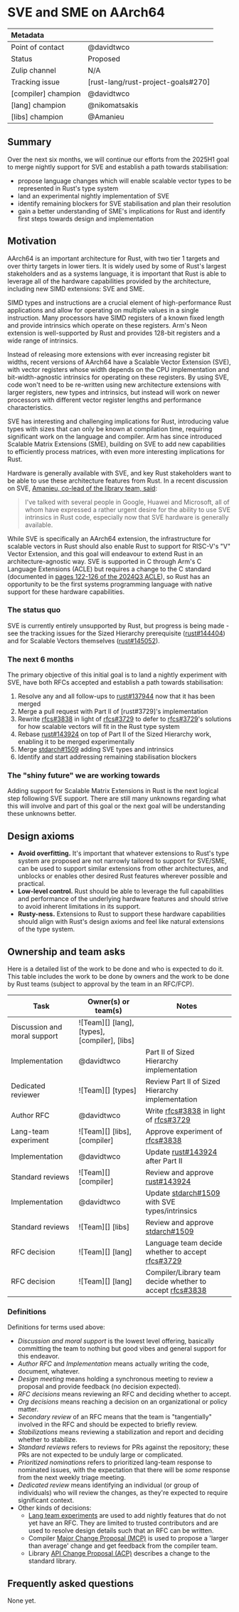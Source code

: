 # SVE and SME on AArch64

| Metadata            |                                    |
| :--                 | :--                                |
| Point of contact    | @davidtwco                         |
| Status              | Proposed                           |
| Zulip channel       | N/A                                |
| Tracking issue      | [rust-lang/rust-project-goals#270] |
| [compiler] champion | @davidtwco                         |
| [lang] champion     | @nikomatsakis                      |
| [libs] champion     | @Amanieu                           |

## Summary

Over the next six months, we will continue our efforts from the 2025H1 goal to
merge nightly support for SVE and establish a path towards stabilisation:

- propose language changes which will enable scalable vector types to be
  represented in Rust's type system
- land an experimental nightly implementation of SVE
- identify remaining blockers for SVE stabilisation and plan their resolution
- gain a better understanding of SME's implications for Rust and identify first
  steps towards design and implementation

## Motivation

AArch64 is an important architecture for Rust, with two tier 1 targets and over
thirty targets in lower tiers. It is widely used by some of Rust's largest
stakeholders and as a systems language, it is important that Rust is able to
leverage all of the hardware capabilities provided by the architecture,
including new SIMD extensions: SVE and SME.

SIMD types and instructions are a crucial element of high-performance Rust
applications and allow for operating on multiple values in a single instruction.
Many processors have SIMD registers of a known fixed length and provide
intrinsics which operate on these registers. Arm's Neon extension is
well-supported by Rust and provides 128-bit registers and a wide range of
intrinsics.

Instead of releasing more extensions with ever increasing register bit widths,
recent versions of AArch64 have a Scalable Vector Extension (SVE), with vector
registers whose width depends on the CPU implementation and bit-width-agnostic
intrinsics for operating on these registers. By using SVE, code won't need to be
re-written using new architecture extensions with larger registers, new types
and intrinsics, but instead will work on newer processors with different vector
register lengths and performance characteristics.

SVE has interesting and challenging implications for Rust, introducing value
types with sizes that can only be known at compilation time, requiring
significant work on the language and compiler. Arm has since introduced Scalable
Matrix Extensions (SME), building on SVE to add new capabilities to efficiently
process matrices, with even more interesting implications for Rust.

Hardware is generally available with SVE, and key Rust stakeholders want to be
able to use these architecture features from Rust. In a recent discussion on
SVE, [Amanieu, co-lead of the library team, said][quote_amanieu]:

> I've talked with several people in Google, Huawei and Microsoft, all of whom
> have expressed a rather urgent desire for the ability to use SVE intrinsics in
> Rust code, especially now that SVE hardware is generally available.

While SVE is specifically an AArch64 extension, the infrastructure for scalable
vectors in Rust should also enable Rust to support for RISC-V's "V" Vector
Extension, and this goal will endeavour to extend Rust in an
architecture-agnostic way. SVE is supported in C through Arm's C Language
Extensions (ACLE) but requires a change to the C standard (documented in [pages
122-126 of the 2024Q3 ACLE][acle_sve]), so Rust has an opportunity to be the
first systems programming language with native support for these hardware
capabilities.

[acle_sve]: https://github.com/ARM-software/acle/releases/download/r2024Q3/acle-2024Q3.pdf
[quote_amanieu]: https://github.com/rust-lang/rust/pull/118917#issuecomment-2202256754

### The status quo

SVE is currently entirely unsupported by Rust, but progress is being made - see the tracking
issues for the Sized Hierarchy prerequisite ([rust#144404]) and for Scalable Vectors
themselves ([rust#145052]).

[rust#144404]: https://github.com/rust-lang/rust/issues/144404
[rust#145052]: https://github.com/rust-lang/rust/issues/145052

### The next 6 months

The primary objective of this initial goal is to land a nightly experiment with
SVE, have both RFCs accepted and establish a path towards stabilisation:

1. Resolve any and all follow-ups to [rust#137944] now that it has been merged
2. Merge a pull request with Part II of [rust#3729]'s implementation
3. Rewrite [rfcs#3838] in light of [rfcs#3729] to defer to [rfcs#3729]'s
   solutions for how scalable vectors will fit in the Rust type system
4. Rebase [rust#143924] on top of Part II of the Sized Hierarchy work, enabling
   it to be merged experimentally
5. Merge [stdarch#1509] adding SVE types and intrinsics
6. Identify and start addressing remaining stabilisation blockers

[rust#143924]: https://github.com/rust-lang/rust/pull/143924
[rust#137944]: https://github.com/rust-lang/rust/pull/137944
[rfcs#3838]: https://github.com/rust-lang/rfcs/pull/3838
[rfcs#3729]: https://github.com/rust-lang/rfcs/pull/3729
[stdarch#1509]: https://github.com/rust-lang/stdarch/pull/1509

### The "shiny future" we are working towards

Adding support for Scalable Matrix Extensions in Rust is the next logical step
following SVE support. There are still many unknowns regarding what this will
involve and part of this goal or the next goal will be understanding these
unknowns better.

## Design axioms

- **Avoid overfitting.** It's important that whatever extensions to Rust's type
  system are proposed are not narrowly tailored to support for SVE/SME, can be
  used to support similar extensions from other architectures, and unblocks or
  enables other desired Rust features wherever possible and practical.
- **Low-level control.** Rust should be able to leverage the full capabilities
  and performance of the underlying hardware features and should strive to avoid
  inherent limitations in its support.
- **Rusty-ness.** Extensions to Rust to support these hardware capabilities
  should align with Rust's design axioms and feel like natural extensions of the
  type system.

## Ownership and team asks

Here is a detailed list of the work to be done and who is expected to do it.
This table includes the work to be done by owners and the work to be done by
Rust teams (subject to approval by the team in an RFC/FCP).

| Task                         | Owner(s) or team(s)                           | Notes                                                      |
| ---------------------------- | --------------------------------------------- | ---------------------------------------------------------- |
| Discussion and moral support | ![Team][] [lang], [types], [compiler], [libs] |                                                            |
| Implementation               | @davidtwco                                    | Part II of Sized Hierarchy implementation                  |
| Dedicated reviewer           | ![Team][] [types]                             | Review Part II of Sized Hierarchy implementation           |
| Author RFC                   | @davidtwco                                    | Write [rfcs#3838] in light of [rfcs#3729]                  |
| Lang-team experiment         | ![Team][] [libs], [compiler]                  | Approve experiment of [rfcs#3838]                          |
| Implementation               | @davidtwco                                    | Update [rust#143924] after Part II                         |
| Standard reviews             | ![Team][] [compiler]                          | Review and approve [rust#143924]                           |
| Implementation               | @davidtwco                                    | Update [stdarch#1509] with SVE types/intrinsics            |
| Standard reviews             | ![Team][] [libs]                              | Review and approve [stdarch#1509]                          |
| RFC decision                 | ![Team][] [lang]                              | Language team decide whether to accept [rfcs#3729]         |
| RFC decision                 | ![Team][] [lang]                              | Compiler/Library team decide whether to accept [rfcs#3838] |

### Definitions

Definitions for terms used above:

* *Discussion and moral support* is the lowest level offering, basically
  committing the team to nothing but good vibes and general support for this
  endeavor.
* *Author RFC* and *Implementation* means actually writing the code, document,
  whatever.
* *Design meeting* means holding a synchronous meeting to review a proposal and
  provide feedback (no decision expected).
* *RFC decisions* means reviewing an RFC and deciding whether to accept.
* *Org decisions* means reaching a decision on an organizational or policy
  matter.
* *Secondary review* of an RFC means that the team is "tangentially" involved in
  the RFC and should be expected to briefly review.
* *Stabilizations* means reviewing a stabilization and report and deciding
  whether to stabilize.
* *Standard reviews* refers to reviews for PRs against the repository; these PRs
  are not expected to be unduly large or complicated.
* *Prioritized nominations* refers to prioritized lang-team response to
  nominated issues, with the expectation that there will be *some* response from
  the next weekly triage meeting.
* *Dedicated review* means identifying an individual (or group of individuals)
  who will review the changes, as they're expected to require significant
  context.
* Other kinds of decisions:
    * [Lang team experiments][experiment] are used to add nightly features that
      do not yet have an RFC. They are limited to trusted contributors and are
      used to resolve design details such that an RFC can be written.
    * Compiler [Major Change Proposal (MCP)][mcp] is used to propose a 'larger
      than average' change and get feedback from the compiler team.
    * Library [API Change Proposal (ACP)][acp] describes a change to the
      standard library.

[experiment]: https://lang-team.rust-lang.org/how_to/experiment.html
[mcp]: https://forge.rust-lang.org/compiler/mcp.html
[acp]: https://std-dev-guide.rust-lang.org/development/feature-lifecycle.html

## Frequently asked questions

None yet.

